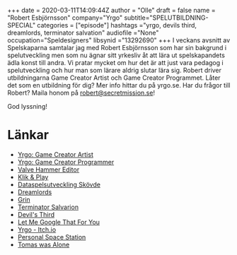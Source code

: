 +++ 
date = 2020-03-11T14:09:44Z
author = "Olle"
draft = false
name = "Robert Esbjörnsson"
company="Yrgo"
subtitle="SPELUTBILDNING-SPECIAL"
categories = ["episode"]
hashtags ="yrgo, devils third, dreamlords, terminator salvation"
audiofile ="None"
occupation="Speldesigners"
libsynid ="13292690"
+++ 
I veckans avsnitt av Spelskaparna samtalar jag med Robert Esbjörnsson som har sin bakgrund i spelutveckling men som nu ägnar sitt yrkesliv åt att lära ut spelskapandets ädla konst till andra. Vi pratar mycket om hur det är att just vara pedagog i spelutveckling och hur man som lärare aldrig slutar lära sig. Robert driver utbildningarna Game Creator Artist och  Game Creator Programmet. Låter det som en utbildning för dig? Mer info hittar du på yrgo.se. Har du frågor till Robert?
Maila honom på robert@secretmission.se!

God lyssning!

# Länkar
* [Yrgo: Game Creator Artist](https://yrgo.se/utbildningar/game-creator-artist/)
* [Yrgo: Game Creator Programmer](https://yrgo.se/utbildningar/game-creator-programmer/)
* [Valve Hammer Editor](https://developer.valvesoftware.com/wiki/Valve_Hammer_Editor)
* [Klik & Play](https://en.wikipedia.org/wiki/Clickteam)
* [Dataspelsutveckling Skövde](https://www.his.se/utbildning/dataspelsutveckling/)
* [Dreamlords](https://www.youtube.com/watch?v=ZRgEVEnmZ4w)
* [Grin](https://sv.wikipedia.org/wiki/Grin)
* [Terminator Salvarion](https://www.youtube.com/watch?v=UoP9mi-aa_A)
* [Devil's Third](https://www.youtube.com/watch?v=7yTldFe2m-A)
* [Let Me Google That For You](https://sv.lmgtfy.com/)
* [Yrgo - Itch.io](https://yrgo-game-creator.itch.io/)
* [Personal Space Station](https://yrgo-game-creator.itch.io/personal-space-station)
* [Tomas was Alone](https://www.youtube.com/watch?v=5K4zjNtQ3y8)
